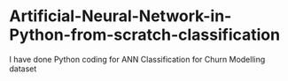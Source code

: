 # Artificial-Neural-Network-in-Python-from-scratch-classification

I have done Python coding for ANN Classification for Churn Modelling dataset 

